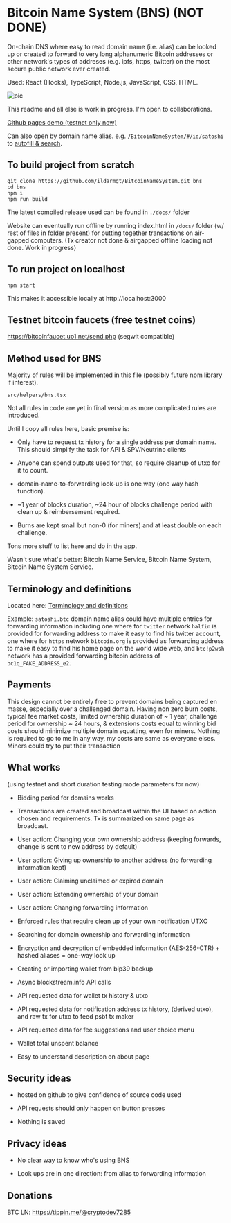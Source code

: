 # Bitcoin Name System (BNS) (NOT DONE)

On-chain DNS where easy to read domain name (i.e. alias) can be looked up or created to forward to very long alphanumeric Bitcoin addresses or other network's types of addreses (e.g. ipfs, https, twitter) on the most secure public network ever created.

Used: React (Hooks), TypeScript, Node.js, JavaScript, CSS, HTML.

![pic](https://i.imgur.com/CNdY1Iq.png)

This readme and all else is work in progress. I'm open to collaborations.

[Github pages demo (testnet only now)](https://ildarmgt.github.io/BitcoinNameSystem/)

Can also open by domain name alias. e.g. `/BitcoinNameSystem/#/id/satoshi` to [autofill & search](https://ildarmgt.github.io/BitcoinNameSystem/#/id/satoshi).

## To build project from scratch

```
git clone https://github.com/ildarmgt/BitcoinNameSystem.git bns
cd bns
npm i
npm run build
```
The latest compiled release used can be found in `./docs/` folder

Website can eventually run offline by running index.html in `/docs/` folder (w/ rest of files in folder present) for putting together transactions on air-gapped computers.
(Tx creator not done & airgapped offline loading not done. Work in progress)

## To run project on localhost

```
npm start
```

This makes it accessible locally at http://localhost:3000

## Testnet bitcoin faucets (free testnet coins)

https://bitcoinfaucet.uo1.net/send.php (segwit compatible)

## Method used for BNS

Majority of rules will be implemented in this file (possibly future npm library if interest).

`src/helpers/bns.tsx`

Not all rules in code are yet in final version as more complicated rules are introduced.

Until I copy all rules here, basic premise is:

- Only have to request tx history for a single address per domain name.
  This should simplify the task for API & SPV/Neutrino clients

- Anyone can spend outputs used for that, so require cleanup of utxo for it to count.

- domain-name-to-forwarding look-up is one way (one way hash function).

- ~1 year of blocks duration, ~24 hour of blocks challenge period with clean up & reimbersement required.

- Burns are kept small but non-0 (for miners) and at least double on each challenge.

Tons more stuff to list here and do in the app.

Wasn't sure what's better: Bitcoin Name Service, Bitcoin Name System, Bitcoin Name System Service.

## Terminology and definitions

  Located here: [Terminology and definitions](Definitions.md)

  Example: `satoshi.btc` domain name alias could have multiple entries for forwarding information including one where for `twitter` network `halfin` is provided for forwarding address to make it easy to find his twitter account, one where for `https` network `bitcoin.org` is provided as forwarding address to make it easy to find his home page on the world wide web, and `btc!p2wsh` network has a provided forwarding bitcoin address of `bc1q_FAKE_ADDRESS_e2`.

## Payments

This design cannot be entirely free to prevent domains being captured en masse, especially over a challenged domain. Having non zero burn costs, typical fee market costs, limited ownership duration of ~ 1 year, challenge period for ownership ~ 24 hours, & extensions costs equal to winning bid costs should minimize multiple domain squatting, even for miners. Nothing is required to go to me in any way, my costs are same as everyone elses. Miners could try to put their transaction

## What works

(using testnet and short duration testing mode parameters for now)

* Bidding period for domains works

* Transactions are created and broadcast within the UI based on action chosen and requirements. Tx is summarized on same page as broadcast.

* User action: Changing your own ownership address (keeping forwards, change is sent to new address by default)

* User action: Giving up ownership to another address (no forwarding information kept)

* User action: Claiming unclaimed or expired domain

* User action: Extending ownership of your domain

* User action: Changing forwarding information

* Enforced rules that require clean up of your own notification UTXO

* Searching for domain ownership and forwarding information

* Encryption and decryption of embedded information (AES-256-CTR) + hashed aliases = one-way look up

* Creating or importing wallet from bip39 backup

* Async blockstream.info API calls

* API requested data for wallet tx history & utxo

* API requested data for notification address tx history, (derived utxo), and raw tx for utxo to feed psbt tx maker

* API requested data for fee suggestions and user choice menu

* Wallet total unspent balance

* Easy to understand description on about page

## Security ideas

* hosted on github to give confidence of source code used

* API requests should only happen on button presses

* Nothing is saved

## Privacy ideas

* No clear way to know who's using BNS

* Look ups are in one direction: from alias to forwarding information

## Donations

BTC LN: https://tippin.me/@cryptodev7285

